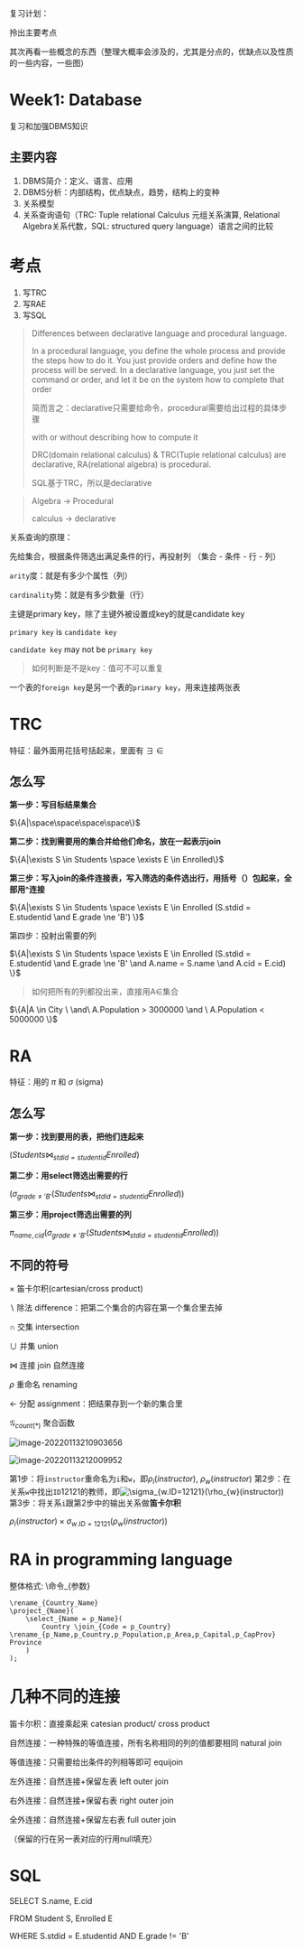 复习计划：

拎出主要考点

其次再看一些概念的东西（整理大概率会涉及的，尤其是分点的，优缺点以及性质的一些内容，一些图）

# Week1: Database

复习和加强DBMS知识

## 主要内容

1. DBMS简介：定义、语言、应用
2. DBMS分析：内部结构，优点缺点，趋势，结构上的变种
3. 关系模型
4. 关系查询语句（TRC: Tuple relational Calculus 元组关系演算, Relational Algebra关系代数，SQL: structured query language）语言之间的比较

# 考点

1. 写TRC
2. 写RAE
3. 写SQL

> Differences between declarative language and procedural language.
>
> In a procedural language, you define the whole process and provide the steps how to do it. You just provide orders and define how the process will be served. In a declarative language, you just set the command or order, and let it be on the system how to complete that order
>
> 简而言之：declarative只需要给命令，procedural需要给出过程的具体步骤
>
> with or without describing how to compute it
>
> DRC(domain relational calculus) & TRC(Tuple relational calculus) are declarative, RA(relational algebra) is procedural.
>
> SQL基于TRC，所以是declarative



> Algebra -> Procedural
>
> calculus -> declarative

关系查询的原理：

先给集合，根据条件筛选出满足条件的行，再投射列 （集合 - 条件 - 行 - 列）

`arity`度：就是有多少个属性（列）

`cardinality`势：就是有多少数量（行）



主键是primary key，除了主键外被设置成key的就是candidate key

`primary key` is `candidate key`

`candidate key` may not be `primary key`

> 如何判断是不是key：值可不可以重复

一个表的`foreign key`是另一个表的`primary key`，用来连接两张表

# TRC

特征：最外面用花括号括起来，里面有 $\exists$ $\in$

## 怎么写

**第一步：写目标结果集合**

$\{A|\space\space\space\space\}$

**第二步：找到需要用的集合并给他们命名，放在一起表示join**

$\{A|\exists S \in Students \space \exists E \in Enrolled\}$

**第三步：写入join的条件连接表，写入筛选的条件选出行，用括号（）包起来，全部用^连接**

$\{A|\exists S \in Students \space \exists E \in Enrolled (S.stdid = E.studentid \and E.grade \ne 'B') \}$

第四步：投射出需要的列

$\{A|\exists S \in Students \space \exists E \in Enrolled (S.stdid = E.studentid \and E.grade \ne 'B' \and A.name = S.name \and A.cid = E.cid) \}$

> 如何把所有的列都投出来，直接用A$\in$集合

$\{A|A \in City \ \and\ A.Population > 3000000 \and \ A.Population < 5000000 \}$

# RA

特征：用的 $\pi$ 和 $\sigma$ (sigma)

## 怎么写

**第一步：找到要用的表，把他们连起来**

$(Students \bowtie _{stdid = studentid} Enrolled)$

**第二步：用select筛选出需要的行**

$(\sigma _{grade \ne 'B'}(Students \bowtie _{stdid = studentid} Enrolled))$

**第三步：用project筛选出需要的列**

$\pi _{name,cid}(\sigma _{grade \ne 'B'}(Students \bowtie _{stdid = studentid} Enrolled))$



## 不同的符号

$\times$ 笛卡尔积(cartesian/cross product)

$\backslash$ 除法 difference：把第二个集合的内容在第一个集合里去掉

$\cap$ 交集 intersection

$\cup$ 并集 union

$\bowtie$ 连接 join 自然连接

$\rho$ 重命名 renaming

$\leftarrow$ 分配 assignment：把结果存到一个新的集合里

$\mathcal{G} _{count(*)}$ 聚合函数

![image-20220113210903656](https://cdn.jsdelivr.net/gh/AppleisTasty/PicGarage/tmp/202201132109787.png)

![image-20220113212009952](https://cdn.jsdelivr.net/gh/AppleisTasty/PicGarage/tmp/202201132120100.png)



第1步：将`instructor`重命名为`i`和`w`，即$\rho _i (instructor)$, $\rho _w (instructor)$
第2步：在关系`w`中找出`ID`12121的教师，即![\sigma_{w.ID=12121}(\rho_{w}(instructor))](https://math.jianshu.com/math?formula=\sigma_{w.ID%3D12121}(\rho_{w}(instructor)))
第3步：将关系`i`跟第2步中的输出关系做**笛卡尔积**

$\rho _i (instructor) \times \sigma _{w.ID=12121} (\rho _w (instructor))$

# RA in programming language

整体格式: \命令_{参数}

```
\rename_{Country_Name}
\project_{Name}(
	\select_{Name = p_Name}(
		Country \join_{Code = p_Country} \rename_{p_Name,p_Country,p_Population,p_Area,p_Capital,p_CapProv} Province
	)
);
```



# 几种不同的连接

笛卡尔积：直接乘起来 catesian product/ cross product

自然连接：一种特殊的等值连接，所有名称相同的列的值都要相同 natural join

等值连接：只需要给出条件的列相等即可 equijoin

左外连接：自然连接+保留左表 left outer join

右外连接：自然连接+保留右表 right outer join

全外连接：自然连接+保留左右表 full outer join

（保留的行在另一表对应的行用null填充）



# SQL

SELECT S.name, E.cid

FROM  Student S, Enrolled E

WHERE S.stdid = E.studentid AND E.grade != 'B'

